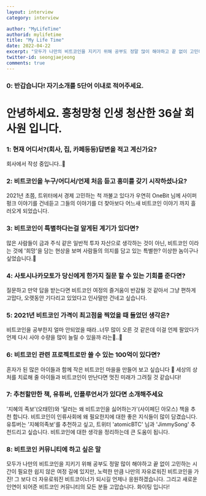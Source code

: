 ```yaml
---
layout: interview
category: interview

author: "MyLifeTime"
authorid: mylifetime
title: "My Life Time"
date: 2022-04-22
excerpt: "모두가 나만의 비트코인을 지키기 위해 공부도 정말 많이 해야하고 끝 없이 고민하는 시간이 필요한 쉽지 않은 여정 길에 있지만, 노력한 만큼 나만의 자유로워진 비트코인을 가진! 그 보다 더 자유로워진 비트코이너가 되시길 언제나 응원하겠습니다."
twitter-id: seongjaejeong
comments: true
---
```


### 0: 반갑습니다!  자기소개를 5단어 이내로 적어주세요.

# 안녕하세요. 흥청망청 인생 청산한 36살 회사원 입니다.

### 1: 현재 어디서?(회사, 집, 카페등등)답변을 적고 계신가요? 

회사에서 작성 중입니다..🤫

### 2: 비트코인을 누구/어디서/언제 처음 듣고 흥미를 갖기 시작하셨나요? 

2021년 초쯤, 트위터에서 경제 고민하는 척 까불고 있다가 우연히 OneBit 님께 사이퍼펑크 이야기를 건네듣고 그들의 이야기를 더 찾아보다 어느새 비트코인 이야기 까지 흘러오게 되었습니다.

### 3: 비트코인이 특별하다는걸 알게된 계기가 있다면?

많은 사람들이 금과 주식 같은 일반적 투자 자산으로 생각하는 것이 아닌, 비트코인 이라는 것에 '희망'을 담는 현상을 보며 사람들의 의지를 담고 있는 특별한? 이상한 놈이구나 싶었습니다.🤣

### 4: 사토시나카모토가 당신에게 한가지 질문 할 수 있는 기회를 준다면?

질문하고 만약 답을 받는다면 비트코인 여정의 즐거움이 반감될 것 같아서 그냥 편하게
고맙다, 오랫동안 기다리고 있었다고 인사말만 건네고 싶습니다.

### 5: 2021년 비트코인 가격이 최고점을 찍었을 때 들었던 생각은?

비트코인을 공부한지 얼마 안되었을 때라..너무 많이 오른 것 같은데 이걸 언제 팔았다가 언제 다시 사야 수량을 많이 늘릴 수 있을까 라는🤨..🤣

### 6: 비트코인 관련 프로젝트로만 쓸 수 있는 100억이 있다면?

혼자가 된 많은 아이들과  함께 작은 비트코인 마을을 만들어 보고 싶습니다 🤭
세상의 상처를 치료해 줄 아이들과 비트코인이 만난다면 멋진 미래가 그려질 것 같습니다!

### 7: 추천할만한 책, 유튜버, 인플루언서가 있다면 소개해주세요

'지혜의 족보'(오태민)와 '달러는 왜 비트코인을 싫어하는가'(사이페딘 아모스) 책을
추천 합니다. 비트코인이 인류사회에 왜 필요한지에 대한 좋은 지식들이 많이 담겼습니다. 유튜버는 '지혜의족보'를 추천하고 싶고, 트위터 'atomicBTC' 님과 'JimmySong' 추천드리고 싶습니다. 비트코인에 대한 생각을 정리하는데 큰 도움이 됩니다. 

### 8: 비트코인 커뮤니티에 하고 싶은 말

모두가 나만의 비트코인을 지키기 위해 공부도 정말 많이 해야하고 끝 없이 고민하는 시간이 필요한 쉽지 않은 여정 길에 있지만, 노력한 만큼 나만의 자유로워진 비트코인을 가진! 그 보다 더 자유로워진 비트코이너가 되시길 언제나 응원하겠습니다. 그리고 새로운 인연이 되어준 비트코인 커뮤니티의 모든 분들 고맙습니다. 화이팅 입니다!